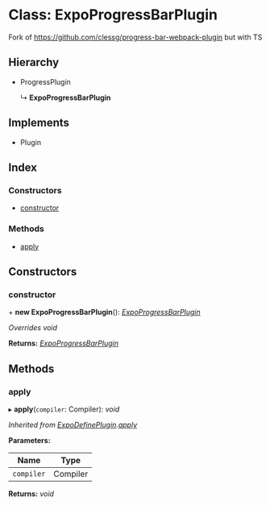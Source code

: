 
# Class: ExpoProgressBarPlugin

Fork of https://github.com/clessg/progress-bar-webpack-plugin
but with TS

## Hierarchy

* ProgressPlugin

  ↳ **ExpoProgressBarPlugin**

## Implements

* Plugin

## Index

### Constructors

* [constructor](expoprogressbarplugin.md#constructor)

### Methods

* [apply](expoprogressbarplugin.md#apply)

## Constructors

###  constructor

\+ **new ExpoProgressBarPlugin**(): *[ExpoProgressBarPlugin](expoprogressbarplugin.md)*

*Overrides void*

**Returns:** *[ExpoProgressBarPlugin](expoprogressbarplugin.md)*

## Methods

###  apply

▸ **apply**(`compiler`: Compiler): *void*

*Inherited from [ExpoDefinePlugin](expodefineplugin.md).[apply](expodefineplugin.md#apply)*

**Parameters:**

Name | Type |
------ | ------ |
`compiler` | Compiler |

**Returns:** *void*
